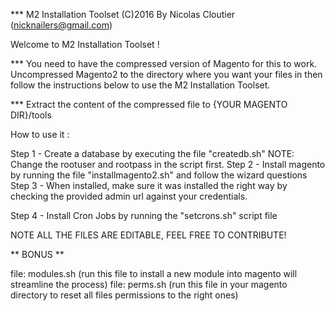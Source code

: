 *** M2 Installation Toolset (C)2016 By Nicolas Cloutier (nicknailers@gmail.com)

Welcome to M2 Installation Toolset ! 

*** You need to have the compressed version of Magento for this to work. Uncompressed Magento2 
to the directory where you want your files in then follow the instructions below to use 
the M2 Installation Toolset.

*** Extract the content of the compressed file to {YOUR MAGENTO DIR}/tools

How to use it : 


Step 1 - Create a database by executing the file "createdb.sh" NOTE: Change the rootuser and rootpass in the script first.
Step 2 - Install magento by running the file "installmagento2.sh" and follow the wizard questions
Step 3 - When installed, make sure it was installed the right way by checking the provided admin
	url against your credentials.

Step 4 - Install Cron Jobs by running the "setcrons.sh" script file

NOTE ALL THE FILES ARE EDITABLE, FEEL FREE TO CONTRIBUTE!

** BONUS **

file: modules.sh (run this file to install a new module into magento will streamline the process)
file: perms.sh (run this file in your magento directory to reset all files permissions to the right ones)




